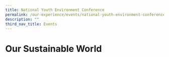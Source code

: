 ```yaml
---
title: National Youth Environment Conference
permalink: /our-experience/events/national-youth-environment-conference/
description: ""
third_nav_title: Events
---
```

# Our Sustainable World
